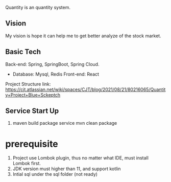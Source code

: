 Quantity is an quantity system.

## Vision
   My vision is hope it can help me to get better analyze of the stock market.
   
## Basic Tech
Back-end: Spring, SpringBoot, Spring Cloud.

- Database: Mysql, Redis
Front-end: React

Project Structure link: https://cjt.atlassian.net/wiki/spaces/CJT/blog/2021/08/21/80216065/Quantity+Project+Blue+Sckeptch

## Service Start Up
1. maven build package service
mvn clean package

# prerequisite
1. Project use Lombok plugin, thus no matter what IDE, must install Lombok first.
2. JDK version must higher than 11, and support kotlin
3. Intial sql under the sql folder (not ready)
